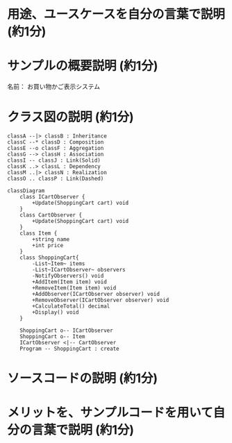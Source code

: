 # 用途、ユースケースを自分の言葉で説明 (約1分)

# サンプルの概要説明 (約1分)
名前： お買い物かご表示システム

# クラス図の説明 (約1分)
    classA --|> classB : Inheritance
    classC --* classD : Composition
    classE --o classF : Aggregation
    classG --> classH : Association
    classI -- classJ : Link(Solid)
    classK ..> classL : Dependency
    classM ..|> classN : Realization
    classO .. classP : Link(Dashed)

```mermaid
classDiagram
    class ICartObserver {
        +Update(ShoppingCart cart) void
    }
    class CartObserver {
        +Update(ShoppingCart cart) void
    }
    class Item {
        +string name
        +int price
    }
    class ShoppingCart{
        -List~Item~ items
        -List~ICartObserver~ observers
        -NotifyObservers() void
        +AddItem(Item item) void
        +RemoveItem(Item item) void
        +AddObserver(ICartObserver observer) void
        +RemoveObserver(ICartObserver observer) void
        +CalculateTotal() decimal
        +Display() void
    }
    
    ShoppingCart o-- ICartObserver
    ShoppingCart o-- Item
    ICartObserver <|-- CartObserver
    Program -- ShoppingCart : create
```

# ソースコードの説明 (約1分)

# メリットを、サンプルコードを用いて自分の言葉で説明 (約1分)

